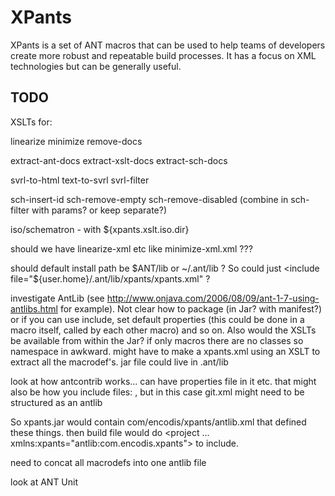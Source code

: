 # XPants

XPants is a set of ANT macros that can be used to help teams of developers create more robust and repeatable build processes. It has a focus on XML technologies but can be generally useful.


## TODO

XSLTs for:

linearize
minimize
remove-docs

extract-ant-docs
extract-xslt-docs
extract-sch-docs

svrl-to-html
text-to-svrl
svrl-filter


sch-insert-id
sch-remove-empty
sch-remove-disabled (combine in sch-filter with params? or keep separate?)

iso/schematron - with ${xpants.xslt.iso.dir}

should we have linearize-xml etc like minimize-xml.xml ???

should default install path be $ANT/lib or ~/.ant/lib ? So could just <include file="${user.home}/.ant/lib/xpants/xpants.xml" ?

investigate AntLib (see http://www.onjava.com/2006/08/09/ant-1-7-using-antlibs.html for example).
Not clear how to package (in Jar? with manifest?) or if you can use include, set default properties (this could be done in a macro itself, called by each other macro) and so on. Also would the XSLTs  be available from within the Jar? if only macros there are no classes so namespace in awkward. might have to make a xpants.xml using an XSLT to extract all the macrodef's. jar file could live in
.ant/lib

look at how antcontrib works... can have properties file in it etc. that might also be how you include files: <taskdef resource="com/encodis/xpants/git.xml"/>, but in this case git.xml might need to be structured as an antlib

So xpants.jar would contain com/encodis/xpants/antlib.xml that defined these things. then build file would do <project ... xmlns:xpants="antlib:com.encodis.xpants"> to include.

need to concat all macrodefs into one antlib file 

look at ANT Unit